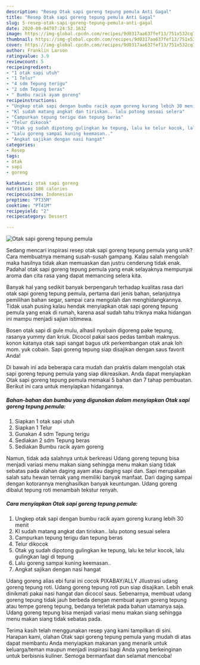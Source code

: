```yaml
---
description: "Resep Otak sapi goreng tepung pemula Anti Gagal"
title: "Resep Otak sapi goreng tepung pemula Anti Gagal"
slug: 5-resep-otak-sapi-goreng-tepung-pemula-anti-gagal
date: 2020-09-04T07:24:52.163Z
image: https://img-global.cpcdn.com/recipes/9d0317aa637fef13/751x532cq70/otak-sapi-goreng-tepung-pemula-foto-resep-utama.jpg
thumbnail: https://img-global.cpcdn.com/recipes/9d0317aa637fef13/751x532cq70/otak-sapi-goreng-tepung-pemula-foto-resep-utama.jpg
cover: https://img-global.cpcdn.com/recipes/9d0317aa637fef13/751x532cq70/otak-sapi-goreng-tepung-pemula-foto-resep-utama.jpg
author: Franklin Larson
ratingvalue: 3.9
reviewcount: 5
recipeingredient:
- "1 otak sapi utuh"
- "1 Telur"
- "4 sdm Tepung terigu"
- "2 sdm Tepung beras"
- " Bumbu racik ayam goreng"
recipeinstructions:
- "Ungkep otak sapi dengan bumbu racik ayam goreng kurang lebih 30 menit"
- "Kl sudah matang angkat dan tiriskan.. lalu potong sesuai selera"
- "Campurkan tepung terigu dan tepung beras"
- "Telur dikocok"
- "Otak yg sudah dipotong gulingkan ke tepung, lalu ke telur kocok, lalu gulingkan lagi di tepung"
- "Lalu goreng sampai kuning keemasan.."
- "Angkat sajikan dengan nasi hangat"
categories:
- Resep
tags:
- otak
- sapi
- goreng

katakunci: otak sapi goreng 
nutrition: 108 calories
recipecuisine: Indonesian
preptime: "PT35M"
cooktime: "PT41M"
recipeyield: "2"
recipecategory: Dessert

---
```



![Otak sapi goreng tepung pemula](https://img-global.cpcdn.com/recipes/9d0317aa637fef13/751x532cq70/otak-sapi-goreng-tepung-pemula-foto-resep-utama.jpg)

Sedang mencari inspirasi resep otak sapi goreng tepung pemula yang unik? Cara membuatnya memang susah-susah gampang. Kalau salah mengolah maka hasilnya tidak akan memuaskan dan justru cenderung tidak enak. Padahal otak sapi goreng tepung pemula yang enak selayaknya mempunyai aroma dan cita rasa yang dapat memancing selera kita.

Banyak hal yang sedikit banyak berpengaruh terhadap kualitas rasa dari otak sapi goreng tepung pemula, pertama dari jenis bahan, selanjutnya pemilihan bahan segar, sampai cara mengolah dan menghidangkannya. Tidak usah pusing kalau hendak menyiapkan otak sapi goreng tepung pemula yang enak di rumah, karena asal sudah tahu triknya maka hidangan ini mampu menjadi sajian istimewa.

Bosen otak sapi di gule mulu, alhasil nyobain digoreng pake tepung, rasanya yummy dan kriuk. Dicocol pakai saos pedas tambah maknyus. konon katanya otak sapi sangat bagus utk perkembangan otak anak loh mom. yuk cobain. Sapi goreng tepung siap disajikan dengan saus favorit Anda!


Di bawah ini ada beberapa cara mudah dan praktis dalam mengolah otak sapi goreng tepung pemula yang siap dikreasikan. Anda dapat menyiapkan Otak sapi goreng tepung pemula memakai 5 bahan dan 7 tahap pembuatan. Berikut ini cara untuk menyiapkan hidangannya.

<!--inarticleads1-->

##### Bahan-bahan dan bumbu yang digunakan dalam menyiapkan Otak sapi goreng tepung pemula:

1. Siapkan 1 otak sapi utuh
1. Siapkan 1 Telur
1. Gunakan 4 sdm Tepung terigu
1. Sediakan 2 sdm Tepung beras
1. Sediakan  Bumbu racik ayam goreng


Namun, tidak ada salahnya untuk berkreasi Udang goreng tepung bisa menjadi variasi menu makan siang sehingga menu makan siang tidak sebatas pada olahan daging ayam atau daging sapi dan. Sapi merupakan salah satu hewan ternak yang memiliki banyak manfaat. Dari daging sampai dengan kotorannya menghasilkan banyak keuntungan. Udang goreng dibalut tepung roti menambah tekstur renyah. 

<!--inarticleads2-->

##### Cara menyiapkan Otak sapi goreng tepung pemula:

1. Ungkep otak sapi dengan bumbu racik ayam goreng kurang lebih 30 menit
1. Kl sudah matang angkat dan tiriskan.. lalu potong sesuai selera
1. Campurkan tepung terigu dan tepung beras
1. Telur dikocok
1. Otak yg sudah dipotong gulingkan ke tepung, lalu ke telur kocok, lalu gulingkan lagi di tepung
1. Lalu goreng sampai kuning keemasan..
1. Angkat sajikan dengan nasi hangat


Udang goreng alias ebi furai ini cocok PIXABAY/ALLY JIlustrasi udang goreng tepung roti. Udang goreng tepung roti pun siap disajikan. Lebih enak dinikmati pakai nasi hangat dan dicocol saus. Sebenarnya, membuat udang goreng tepung tidak jauh berbeda dengan membuat ayam goreng tepung atau tempe goreng tepung, bedanya terletak pada bahan utamanya saja. Udang goreng tepung bisa menjadi variasi menu makan siang sehingga menu makan siang tidak sebatas pada. 

Terima kasih telah menggunakan resep yang kami tampilkan di sini. Harapan kami, olahan Otak sapi goreng tepung pemula yang mudah di atas dapat membantu Anda menyiapkan makanan yang menarik untuk keluarga/teman maupun menjadi inspirasi bagi Anda yang berkeinginan untuk berbisnis kuliner. Semoga bermanfaat dan selamat mencoba!
